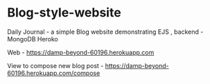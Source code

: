 # Blog-style-website
Daily Journal - a simple Blog website demonstrating  EJS , backend - MongoDB Heroko

Web -
https://damp-beyond-60196.herokuapp.com

View to compose new blog post -
https://damp-beyond-60196.herokuapp.com/compose
